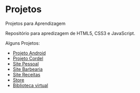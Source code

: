 # Projetos
 Projetos para Aprendizagem

Repositório para apredizagem de HTML5, CSS3 e JavaScript.

Alguns Projetos:
<ul>
    <li><a href="https://mmouralmelo.github.io/projeto-curiosidade-android/" target="_blank">Projeto Android</a></li>
    <li><a href="https://mmouralmelo.github.io/projeto-cordel/" target="_blank">Projeto Cordel</a></li>
    <li><a href="https://mmouralmelo.github.io/site-pessoal/">Site Pessoal</a></li>
    <li><a href="https://mmouralmelo.github.io/site-barbearia/">Site Barbearia</a></li>
    <li><a href="https://mmouralmelo.github.io/site-receitas/">Site Receitas</a></li>
    <li><a href="https://mmouralmelo.github.io/store/">Store</a></li>
    <li><a href="https://mmouralmelo.github.io/library/">Biblioteca virtual</li>
</ul>